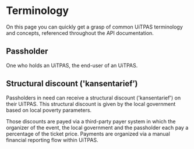 # Terminology

On this page you can quickly get a grasp of common UiTPAS terminology and concepts, referenced throughout the API documentation.

## Passholder

One who holds an UiTPAS, the end-user of an UiTPAS.

## Structural discount ('kansentarief’)

Passholders in need can receive a structural discount ('kansentarief') on their UiTPAS. 
This structural discount is given by the local government based on local poverty parameters. 

Those discounts are payed via a third-party payer system in which the organizer of the event, the local government and the passholder each pay a percentage of the ticket price. Payments are organized via a manual financial reporting flow within UiTPAS.
